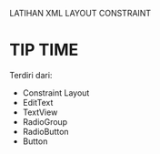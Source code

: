 LATIHAN XML LAYOUT CONSTRAINT
# TIP TIME 

Terdiri dari:
- Constraint Layout
- EditText
- TextView
- RadioGroup
- RadioButton
- Button
